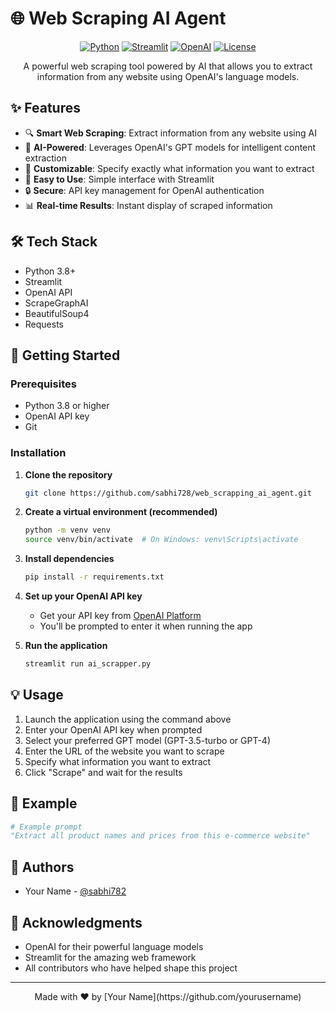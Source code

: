 # 🌐 Web Scraping AI Agent

<div align="center">

[![Python](https://img.shields.io/badge/python-3.8+-blue.svg)](https://www.python.org/downloads/)
[![Streamlit](https://img.shields.io/badge/Streamlit-1.24.0-FF4B4B.svg)](https://streamlit.io/)
[![OpenAI](https://img.shields.io/badge/OpenAI-GPT-412991.svg)](https://openai.com/)
[![License](https://img.shields.io/badge/license-MIT-green.svg)](LICENSE)

A powerful web scraping tool powered by AI that allows you to extract information from any website using OpenAI's language models.

</div>

## ✨ Features

- 🔍 **Smart Web Scraping**: Extract information from any website using AI
- 🤖 **AI-Powered**: Leverages OpenAI's GPT models for intelligent content extraction
- 🎯 **Customizable**: Specify exactly what information you want to extract
- 🚀 **Easy to Use**: Simple interface with Streamlit
- 🔒 **Secure**: API key management for OpenAI authentication
- 📊 **Real-time Results**: Instant display of scraped information

## 🛠️ Tech Stack

- Python 3.8+
- Streamlit
- OpenAI API
- ScrapeGraphAI
- BeautifulSoup4
- Requests

## 🚀 Getting Started

### Prerequisites

- Python 3.8 or higher
- OpenAI API key
- Git

### Installation

1. **Clone the repository**
   ```bash
   git clone https://github.com/sabhi728/web_scrapping_ai_agent.git
   ```

2. **Create a virtual environment (recommended)**
   ```bash
   python -m venv venv
   source venv/bin/activate  # On Windows: venv\Scripts\activate
   ```

3. **Install dependencies**
   ```bash
   pip install -r requirements.txt
   ```

4. **Set up your OpenAI API key**
   - Get your API key from [OpenAI Platform](https://platform.openai.com/)
   - You'll be prompted to enter it when running the app

5. **Run the application**
   ```bash
   streamlit run ai_scrapper.py
   ```

## 💡 Usage

1. Launch the application using the command above
2. Enter your OpenAI API key when prompted
3. Select your preferred GPT model (GPT-3.5-turbo or GPT-4)
4. Enter the URL of the website you want to scrape
5. Specify what information you want to extract
6. Click "Scrape" and wait for the results

## 📝 Example

```python
# Example prompt
"Extract all product names and prices from this e-commerce website"
```


## 👥 Authors

- Your Name - [@sabhi782](https://github.com/sabhi728)

## 🙏 Acknowledgments

- OpenAI for their powerful language models
- Streamlit for the amazing web framework
- All contributors who have helped shape this project

---

<div align="center">
Made with ❤️ by [Your Name](https://github.com/yourusername)
</div>
